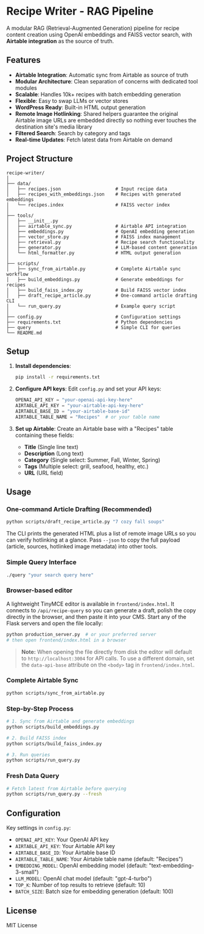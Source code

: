 # Recipe Writer - RAG Pipeline

A modular RAG (Retrieval-Augmented Generation) pipeline for recipe content creation using OpenAI embeddings and FAISS vector search, with **Airtable integration** as the source of truth.

## Features

- **Airtable Integration**: Automatic sync from Airtable as source of truth
- **Modular Architecture**: Clean separation of concerns with dedicated tool modules
- **Scalable**: Handles 10k+ recipes with batch embedding generation
- **Flexible**: Easy to swap LLMs or vector stores
- **WordPress Ready**: Built-in HTML output generation
- **Remote Image Hotlinking**: Shared helpers guarantee the original Airtable
  image URLs are embedded directly so nothing ever touches the destination
  site's media library
- **Filtered Search**: Search by category and tags
- **Real-time Updates**: Fetch latest data from Airtable on demand

## Project Structure

```
recipe-writer/
│
├── data/
│   ├── recipes.json                    # Input recipe data
│   ├── recipes_with_embeddings.json    # Recipes with generated embeddings
│   └── recipes.index                   # FAISS vector index
│
├── tools/
│   ├── __init__.py
│   ├── airtable_sync.py                # Airtable API integration
│   ├── embeddings.py                   # OpenAI embedding generation
│   ├── vector_store.py                 # FAISS index management
│   ├── retrieval.py                    # Recipe search functionality
│   ├── generator.py                    # LLM-based content generation
│   └── html_formatter.py               # HTML output generation
│
├── scripts/
│   ├── sync_from_airtable.py           # Complete Airtable sync workflow
│   ├── build_embeddings.py             # Generate embeddings for recipes
│   ├── build_faiss_index.py            # Build FAISS vector index
│   ├── draft_recipe_article.py         # One-command article drafting CLI
│   └── run_query.py                    # Example query script
│
├── config.py                           # Configuration settings
├── requirements.txt                    # Python dependencies
├── query                               # Simple CLI for queries
└── README.md
```

## Setup

1. **Install dependencies**:
   ```bash
   pip install -r requirements.txt
   ```

2. **Configure API keys**:
   Edit `config.py` and set your API keys:
   ```python
   OPENAI_API_KEY = "your-openai-api-key-here"
   AIRTABLE_API_KEY = "your-airtable-api-key-here"
   AIRTABLE_BASE_ID = "your-airtable-base-id"
   AIRTABLE_TABLE_NAME = "Recipes"  # or your table name
   ```

3. **Set up Airtable**:
   Create an Airtable base with a "Recipes" table containing these fields:
   - **Title** (Single line text)
   - **Description** (Long text)
   - **Category** (Single select: Summer, Fall, Winter, Spring)
   - **Tags** (Multiple select: grill, seafood, healthy, etc.)
   - **URL** (URL field)

## Usage

### One-command Article Drafting (Recommended)
```bash
python scripts/draft_recipe_article.py "7 cozy fall soups"
```

The CLI prints the generated HTML plus a list of remote image URLs so you can
verify hotlinking at a glance. Pass `--json` to copy the full payload (article,
sources, hotlinked image metadata) into other tools.

### Simple Query Interface
```bash
./query "your search query here"
```

### Browser-based editor

A lightweight TinyMCE editor is available in `frontend/index.html`. It connects to
`/api/recipe-query` so you can generate a draft, polish the copy directly in the
browser, and then paste it into your CMS. Start any of the Flask servers and
open the file locally:

```bash
python production_server.py  # or your preferred server
# then open frontend/index.html in a browser
```

> **Note:** When opening the file directly from disk the editor will default to
> `http://localhost:3004` for API calls. To use a different domain, set the
> `data-api-base` attribute on the `<body>` tag in `frontend/index.html`.

### Complete Airtable Sync
```bash
python scripts/sync_from_airtable.py
```

### Step-by-Step Process
```bash
# 1. Sync from Airtable and generate embeddings
python scripts/build_embeddings.py

# 2. Build FAISS index
python scripts/build_faiss_index.py

# 3. Run queries
python scripts/run_query.py
```

### Fresh Data Query
```bash
# Fetch latest from Airtable before querying
python scripts/run_query.py --fresh
```

## Configuration

Key settings in `config.py`:

- `OPENAI_API_KEY`: Your OpenAI API key
- `AIRTABLE_API_KEY`: Your Airtable API key
- `AIRTABLE_BASE_ID`: Your Airtable base ID
- `AIRTABLE_TABLE_NAME`: Your Airtable table name (default: "Recipes")
- `EMBEDDING_MODEL`: OpenAI embedding model (default: "text-embedding-3-small")
- `LLM_MODEL`: OpenAI chat model (default: "gpt-4-turbo")
- `TOP_K`: Number of top results to retrieve (default: 10)
- `BATCH_SIZE`: Batch size for embedding generation (default: 100)

## License

MIT License
